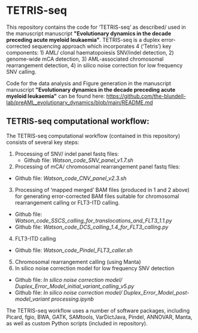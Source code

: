 # TETRIS-seq
This repository contains the code for ‘TETRIS-seq’ as described/ used in the manuscript manuscript **"Evolutionary dynamics in the decade preceding acute myeloid leukaemia"**.  TETRIS-seq is a duplex error-corrected sequencing approach which incorporates 4 (‘Tetris’) key components: 1) AML/ clonal haematopoiesis SNV/indel detection, 2) genome-wide mCA detection, 3) AML-associated chromosomal rearrangement detection, 4) in silico noise correction for low frequency SNV calling.  

Code for the data analysis and Figure generation in the manuscript manuscript **"Evolutionary dynamics in the decade preceding acute myeloid leukaemia"** can be found here: https://github.com/the-blundell-lab/preAML_evolutionary_dynamics/blob/main/README.md

## TETRIS-seq computational workflow:
The TETRIS-seq computational workflow (contained in this repository) consists of several key steps:
1) Processing of SNV/ indel panel fastq files:
   - Github file: _Watson_code_SNV_panel_v1.7.sh_
3) Processing of mCA/ chromosomal rearrangement panel fastq files:
  - Github file: _Watson_code_CNV_panel_v2.3.sh_
3) Processing of ‘mapped merged’ BAM files (produced in 1 and 2 above) for generating error-corrected BAM files suitable for chromosomal rearrangement calling or FLT3-ITD calling.
  - Github file: _Watson_code_SSCS_calling_for_translocations_and_FLT3_1.1.py_
  - Github file: _Watson_code_DCS_calling_1.4_for_FLT3_calling.py_
4) FLT3-ITD calling
  - Github file: _Watson_code_Pindel_FLT3_caller.sh_
5) Chromosomal rearrangement calling (using Manta)
6) In silico noise correction model for low frequency SNV detection
  - Github file: _In silico noise correction model/ Duplex_Error_Model_initial_variant_calling_v5.py_
  - Github file: _In silico noise correction model/ Duplex_Error_Model_post-model_variant processing.ipynb_
  
The TETRIS-seq workflow uses a number of software packages, including Picard, fgio, BWA, GATK, SAMtools, VarDictJava, Pindel, ANNOVAR, Manta, as well as custom Python scripts (included in repository). 

